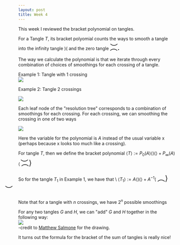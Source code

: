 ```yaml
---
layout: post
title: Week 4
---
```



<style>
div.a {
  margin-left: 200px;
  width: 5px;
  height: 5px;
  top: -45px;
  transform: rotate(90deg);
  position: relative;
}
img {
    display: block;
    margin-left: auto;
    margin-right: auto;
    }
</style>

This week I reviewed the bracket polynomial on tangles. 

For a Tangle $T$, its bracket polyomial counts the ways to smooth a tangle into the infinity tangle $)($ and the zero tangle <font size="+2"> <span>
    &#xFE35;.
    <span style="position:relative; left:-37px; top:0.5px;">&#xFE36;</span>
</span></font>

The way we calculate the polynomial is that we iterate through every combination of choices of smoothings for each crossing of a tangle. 

Example 1: Tangle with 1 crossing
<img src = "{{site.baseurl}}/assets/img/1twist.jpg">


Example 2: Tangle 2 crossings 

<img src = "{{site.baseurl}}/assets/img/2twists.jpg">

Each leaf node of the "resolution tree" corresponds to a combination of smoothings for each crossing. For each crossing, we can smoothing the crossing in one of two ways

<img src = "{{site.baseurl}}/assets/img/SplittingRule.jpg">

Here the variable for the polynomial is $A$ instead of the usual variable x (perhaps because x looks too much like a crossing). 

For tangle $T$, then we define the bracket polynomial $\langle T \rangle := P_0(A)\langle )( \rangle + P_{\infty}(A)\langle$ <font size="+2"> <span>
    &#xFE35;$\rangle$
    <span style="position:relative; left:-42px; top:0.5px;">&#xFE36;</span>
</span></font>

So for the tangle $T_1$ in Example 1, we have that \\
$\langle T_1 \rangle := A \langle )( \rangle + A^{-1}\langle$ <font size="+2"> <span>
    &#xFE35;$\rangle$
    <span style="position:relative; left:-42px; top:0.5px;">&#xFE36;</span>
</span></font>


Note that for a tangle with $n$ crossings, we have $2^n$ possible smoothings

For any two tangles $G$ and $H$, we can "add" $G$ and $H$ together in the following way: 
<img src="{{site.baseurl}}/assets/img/TangleAddition.jpg">
-credit to <a href="https://youtu.be/o6UnPngxbOo?t=192">Matthew Salmone</a> for the drawing. 

It turns out the formula for the bracket of the sum of tangles is really nice! 




